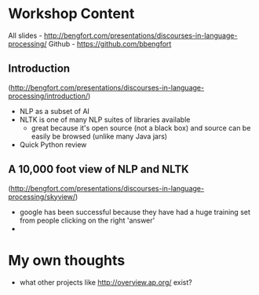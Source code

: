 Workshop Content
================

All slides - http://bengfort.com/presentations/discourses-in-language-processing/
Github - https://github.com/bbengfort

Introduction
------------
(http://bengfort.com/presentations/discourses-in-language-processing/introduction/)

- NLP as a subset of AI
- NLTK is one of many NLP suites of libraries available
  - great because it's open source (not a black box) and source can be easily be browsed (unlike many Java jars)
- Quick Python review


A 10,000 foot view of NLP and NLTK
----------------------------------
(http://bengfort.com/presentations/discourses-in-language-processing/skyview/)

- google has been successful because they have had a huge training set from people clicking on the right 'answer'
- 


My own thoughts
===============
- what other projects like http://overview.ap.org/ exist?